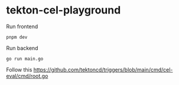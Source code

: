 # tekton-cel-playground

Run frontend

```
pnpm dev
```

Run backend

```
go run main.go
```

Follow this https://github.com/tektoncd/triggers/blob/main/cmd/cel-eval/cmd/root.go